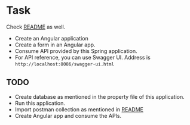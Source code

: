 # Task

Check [README](../README.md) as well.

* Create an Angular application
* Create a form in an Angular app.
* Consume API provided by this Spring application.
* For API reference, you can use Swagger UI. Address is `http://localhost:8086/swagger-ui.html`

## TODO

* Create database as mentioned in the property file of this application.
* Run this application.
* Import postman collection as mentioned in [README](../README.md)
* Create Angular app and consume the APIs.
